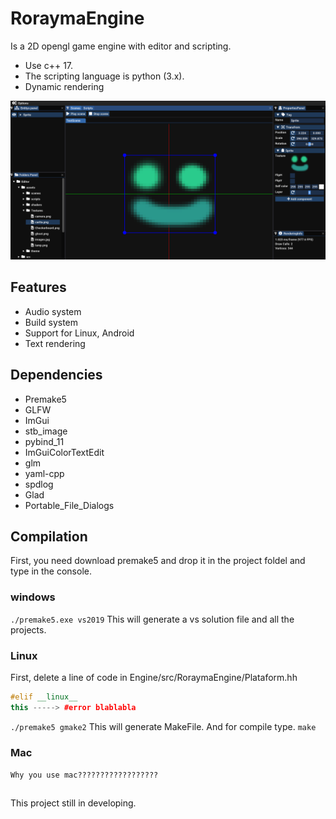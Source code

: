 
# RoraymaEngine
Is a 2D opengl game engine with editor and scripting.

- Use c++ 17.
- The scripting language is python (3.x).
- Dynamic rendering
 
![alt text](https://github.com/Stolkerve/RoraymaEngine/blob/main/assets/Editor.PNG?raw=true)

## Features
- Audio system
- Build system
- Support for Linux, Android
- Text rendering


## Dependencies
- Premake5
- GLFW
- ImGui
- stb_image
- pybind_11
- ImGuiColorTextEdit
- glm
- yaml-cpp
- spdlog
- Glad
- Portable_File_Dialogs

## Compilation
First, you need download premake5 and drop it in the project foldel and type in the console.

### windows
`./premake5.exe vs2019`
This will generate a vs solution file and all the projects.
### Linux
First, delete a line of code in Engine/src/RoraymaEngine/Plataform.hh

```cpp
#elif __linux__
this -----> #error blablabla
```

`./premake5 gmake2`
This will generate MakeFile. And for compile type.
`make`
### Mac
`Why you use mac??????????????????`

## 
This project still in developing.
